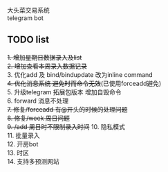 大头菜交易系统  
telegram bot

## TODO list

~~1. 增加星期日数据录入及list~~  
~~2. 增加查看本周录入数据记录~~  
3. 优化add 及 bind/bindupdate 改为inline command  
~~4. 优化消息系统 避免时而命令无效~~(已使用forceadd避免)  
5. 升级telegram 拓展包版本 增加自毁命令  
6. forward 消息不处理  
~~7. 修复/forceadd 有@开头的时候的处理问题~~  
~~8. 修复/week 周日问题~~  
~~9. /add 周日时不限制录入时间~~
10. 隐私模式  
11. 批量录入  
12. 开房bot  
13. 时区  
14. 支持多预测网站  